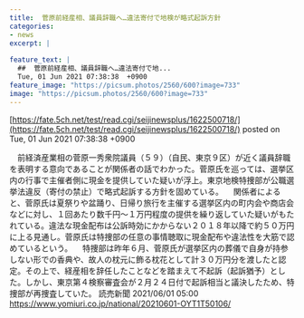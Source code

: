 ```yaml
---
title:  菅原前経産相、議員辞職へ…違法寄付で地検が略式起訴方針  
categories:
- news
excerpt: |
  
feature_text: |
  ##  菅原前経産相、議員辞職へ…違法寄付で地...
  Tue, 01 Jun 2021 07:38:38  +0900
feature_image: "https://picsum.photos/2560/600?image=733"
image: "https://picsum.photos/2560/600?image=733"
---
```


[https://fate.5ch.net/test/read.cgi/seijinewsplus/1622500718/](https://fate.5ch.net/test/read.cgi/seijinewsplus/1622500718/)
posted on Tue, 01 Jun 2021 07:38:38  +0900

<!--more-->

　前経済産業相の菅原一秀衆院議員（５９）（自民、東京９区）が近く議員辞職を表明する意向であることが関係者の話でわかった。菅原氏を巡っては、選挙区内の行事で主催者側に現金を提供していた疑いが浮上。東京地検特捜部が公職選挙法違反（寄付の禁止）で略式起訴する方針を固めている。 　関係者によると、菅原氏は夏祭りや盆踊り、日帰り旅行を主催する選挙区内の町内会や商店会などに対し、１回あたり数千円〜１万円程度の提供を繰り返していた疑いがもたれている。違法な現金配布は公訴時効にかからない２０１８年以降で約５０万円に上る見通し。菅原氏は特捜部の任意の事情聴取に現金配布や違法性を大筋で認めているという。 　特捜部は昨年６月、菅原氏が選挙区内の葬儀で自身が持参しない形での香典や、故人の枕元に飾る枕花として計３０万円分を渡したと認定。その上で、経産相を辞任したことなどを踏まえて不起訴（起訴猶予）とした。しかし、東京第４検察審査会が２月２４日付で起訴相当と議決したため、特捜部が再捜査していた。 読売新聞 2021/06/01 05:00 https://www.yomiuri.co.jp/national/20210601-OYT1T50106/

